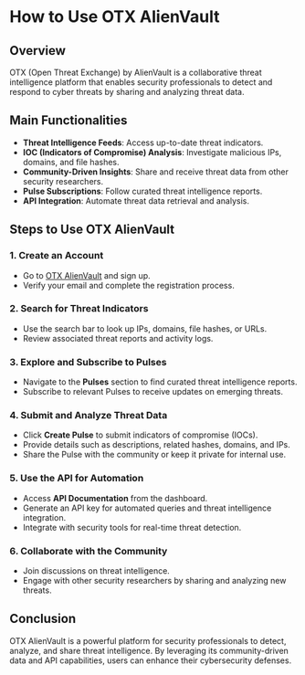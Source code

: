 # How to Use OTX AlienVault

## Overview
OTX (Open Threat Exchange) by AlienVault is a collaborative threat intelligence platform that enables security professionals to detect and respond to cyber threats by sharing and analyzing threat data.

## Main Functionalities
- **Threat Intelligence Feeds**: Access up-to-date threat indicators.
- **IOC (Indicators of Compromise) Analysis**: Investigate malicious IPs, domains, and file hashes.
- **Community-Driven Insights**: Share and receive threat data from other security researchers.
- **Pulse Subscriptions**: Follow curated threat intelligence reports.
- **API Integration**: Automate threat data retrieval and analysis.

## Steps to Use OTX AlienVault

### 1. Create an Account
- Go to [OTX AlienVault](https://otx.alienvault.com/) and sign up.
- Verify your email and complete the registration process.

### 2. Search for Threat Indicators
- Use the search bar to look up IPs, domains, file hashes, or URLs.
- Review associated threat reports and activity logs.

### 3. Explore and Subscribe to Pulses
- Navigate to the **Pulses** section to find curated threat intelligence reports.
- Subscribe to relevant Pulses to receive updates on emerging threats.

### 4. Submit and Analyze Threat Data
- Click **Create Pulse** to submit indicators of compromise (IOCs).
- Provide details such as descriptions, related hashes, domains, and IPs.
- Share the Pulse with the community or keep it private for internal use.

### 5. Use the API for Automation
- Access **API Documentation** from the dashboard.
- Generate an API key for automated queries and threat intelligence integration.
- Integrate with security tools for real-time threat detection.

### 6. Collaborate with the Community
- Join discussions on threat intelligence.
- Engage with other security researchers by sharing and analyzing new threats.

## Conclusion
OTX AlienVault is a powerful platform for security professionals to detect, analyze, and share threat intelligence. By leveraging its community-driven data and API capabilities, users can enhance their cybersecurity defenses.
